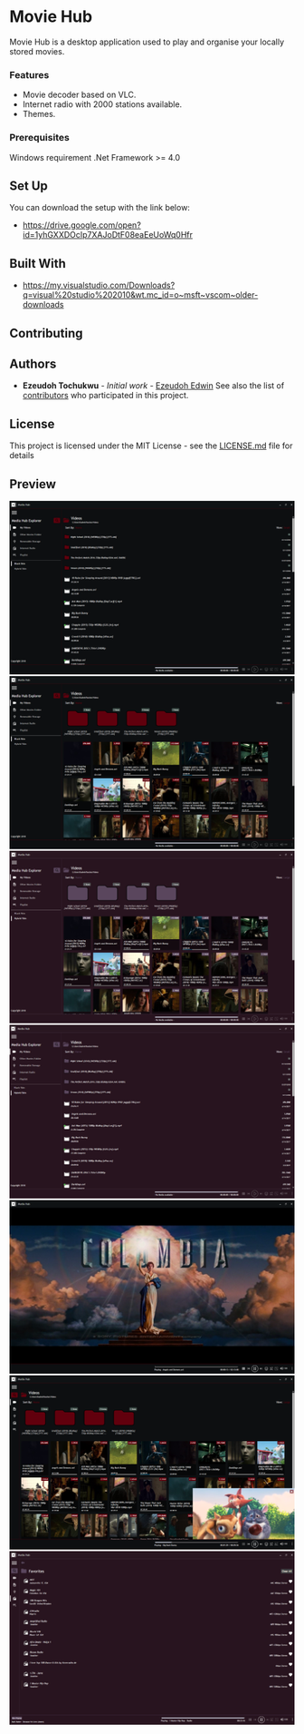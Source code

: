 

# Movie Hub
Movie Hub is a desktop application used to play and organise your locally stored movies.

### Features

- Movie decoder based on VLC.
- Internet radio with 2000 stations available.
- Themes.

### Prerequisites
Windows requirement .Net Framework >= 4.0
## Set Up
You can download the setup with the link below:
* https://drive.google.com/open?id=1yhGXXDOcIp7XAJoDtF08eaEeUoWq0Hfr

## Built With
* https://my.visualstudio.com/Downloads?q=visual%20studio%202010&wt.mc_id=o~msft~vscom~older-downloads

## Contributing
## Authors
* **Ezeudoh Tochukwu** - *Initial work* - [Ezeudoh Edwin](https://github.com/eadwinCode)
See also the list of [contributors](https://github.com/your/project/contributors) who participated in this project.

## License
This project is licensed under the MIT License - see the [LICENSE.md](LICENSE.md) file for details
## Preview
<img src="src/img/blackOne_list.PNG">
<img src="src/img/blackOne_Large.PNG">
<img src="src/img/PinkOne_Large.PNG">
<img src="src/img/PinkOne_list.PNG">
<img src="src/img/playing_full.PNG"">
<img src="src/img/playing_small.PNG">
<img src="src/img/radio_full.PNG">
